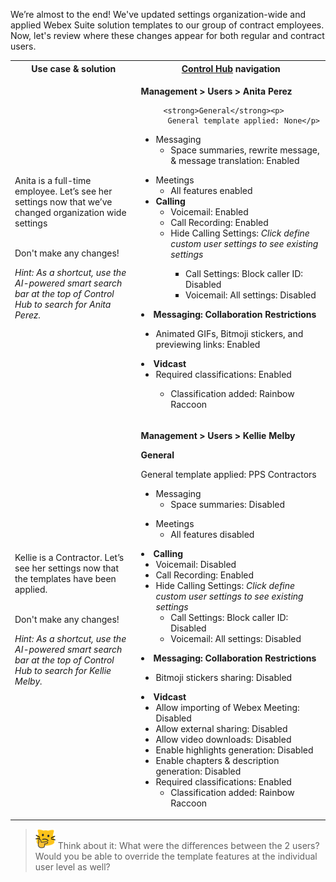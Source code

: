 
We’re almost to the end! We've updated settings organization-wide and applied Webex Suite solution templates to our group of contract employees. Now, let's review where these changes appear for both regular and contract users. 

<table>
  <tbody>
    <tr>
      <th style="width:40%;">Use case & solution</th>
      <th style="width:60%;"><a href="http://admin.webex.com/" target="_blank">Control Hub</a> navigation</th>
    </tr>
    <tr>
      <td style="width:40%;">
        <p>Anita is a full-time employee. Let’s see her settings now that we’ve changed organization wide settings</p><br>
    Don't make any changes!<p><i>Hint: As a shortcut, use the AI-powered smart search bar at the top of Control Hub to search for Anita Perez.</i>
      </td>
      <td style="width:60%;">
        <p><strong>Management &gt; Users &gt; Anita Perez</strong></p>
   
         <strong>General</strong><p>
          General template applied: None</p>
<ul>
<li>Messaging
              <ul><li>Space summaries, rewrite message, & message translation: Enabled</ul></ul>
              <ul><li> Meetings
              <ul><li>All features enabled</li></ul>
          </li>
          <li><strong>Calling</strong>
            <ul>
              <li>Voicemail: Enabled</li>
              <li>Call Recording: Enabled</li>
              <li>Hide Calling Settings:<i> Click define custom user settings to see existing settings</i></li>
              <ul><li>Call Settings: Block caller ID: Disabled
              <li>Voicemail: All settings: Disabled</li></ul>
            </ul></ul></li>
          <li><strong>Messaging: Collaboration Restrictions</strong></li>
              <ul>
              <li>Animated GIFs, Bitmoji stickers, and previewing links: Enabled</li></ul>
            </ul>
          </li> <li><strong>Vidcast</strong> <ul>
              <li>Required classifications: Enabled</li>
               <ul><li>Classification added: Rainbow Raccoon</li></ul>
      </td>
    </tr>
    <tr>
      <td style="width:40%;">
        <p>Kellie is a Contractor. Let’s see her settings now that the templates have been applied.</p><br>
    Don't make any changes!<p><i>Hint: As a shortcut, use the AI-powered smart search bar at the top of Control Hub to search for Kellie Melby.</i>
      </td>
      <td style="width:60%;">
        <p><strong>Management &gt; Users &gt; Kellie Melby</strong></p>
        <strong>General</strong><p>
          General template applied: PPS Contractors</p>
           <ul>
              <li>Messaging
              <ul> <li>Space summaries: Disabled</li></ul></ul>
              <ul>
              <li> Meetings
              <ul><li>All features disabled</li></ul>
            </ul>
          </li>
             <li><strong>Calling</strong>
            <ul>
              <li>Voicemail: Disabled</li>
              <li>Call Recording: Enabled</li>
              <li>Hide Calling Settings:<i> Click define custom user settings to see existing settings</i>
              <ul><li>Call Settings: Block caller ID: Disabled
              <li>Voicemail: All settings: Disabled</li></ul>
            </ul></ul></li>
          <li><strong>Messaging: Collaboration Restrictions</strong></li>
              <ul>
              <li>Bitmoji stickers sharing: Disabled</li></ul>
            </ul>
          </li>
        </ul>
          <li><strong>Vidcast</strong> <ul>
              <li>Allow importing of Webex Meeting: Disabled</li>
              <li>Allow external sharing: Disabled</li>
              <li>Allow video downloads: Disabled</li>
              <li>Enable highlights generation: Disabled</li>
              <li>Enable chapters &amp; description generation: Disabled</li>
              <li>Required classifications: Enabled
             <ul><li>Classification added: Rainbow Raccoon</li></ul>
         </ul>
      </td>
    </tr>
  </tbody>
</table>

>![Think about it](template_assets/thinkingcat.png) Think about it: What were the differences between the 2 users? Would you be able to override the template features at the individual user level as well?